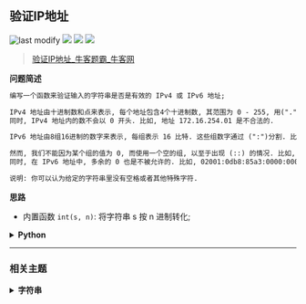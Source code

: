 ## 验证IP地址
<!--START_SECTION:badge-->
![last modify](https://img.shields.io/static/v1?label=last%20modify&message=2025-07-08%2016%3A53%3A13&label_color=gray&color=thistle&style=flat-square)
[![](https://img.shields.io/static/v1?label=&message=%E4%B8%AD%E7%AD%89&label_color=gray&color=yellow&style=flat-square)](../../../README.md#中等)
[![](https://img.shields.io/static/v1?label=&message=%E7%89%9B%E5%AE%A2&label_color=gray&color=green&style=flat-square)](../../../README.md#牛客)
[![](https://img.shields.io/static/v1?label=&message=%E5%AD%97%E7%AC%A6%E4%B8%B2&label_color=gray&color=blue&style=flat-square)](../../../README.md#字符串)
<!--END_SECTION:badge-->
<!--info
tags: [字符串]
source: 牛客
level: 中等
number: '0113'
name: 验证IP地址
companies: []
-->

> [验证IP地址_牛客题霸_牛客网](https://www.nowcoder.com/practice/55fb3c68d08d46119f76ae2df7566880)

<summary><b>问题简述</b></summary>

```txt
编写一个函数来验证输入的字符串是否是有效的 IPv4 或 IPv6 地址;

IPv4 地址由十进制数和点来表示, 每个地址包含4个十进制数, 其范围为 0 - 255, 用(".")分割. 比如, 172.16.254.1;
同时, IPv4 地址内的数不会以 0 开头. 比如, 地址 172.16.254.01 是不合法的.

IPv6 地址由8组16进制的数字来表示, 每组表示 16 比特. 这些组数字通过 (":")分割. 比如,  2001:0db8:85a3:0000:0000:8a2e:0370:7334 是一个有效的地址. 而且, 我们可以加入一些以 0 开头的数字, 字母可以使用大写, 也可以是小写. 所以, 2001:db8:85a3:0:0:8A2E:0370:7334 也是一个有效的 IPv6 address地址 (即, 忽略 0 开头, 忽略大小写).

然而, 我们不能因为某个组的值为 0, 而使用一个空的组, 以至于出现 (::) 的情况. 比如, 2001:0db8:85a3::8A2E:0370:7334 是无效的 IPv6 地址.
同时, 在 IPv6 地址中, 多余的 0 也是不被允许的. 比如, 02001:0db8:85a3:0000:0000:8a2e:0370:7334 是无效的.

说明: 你可以认为给定的字符串里没有空格或者其他特殊字符.
```

<!--
<details><summary><b>详细描述</b></summary>

```txt
```

</details>
-->

<!-- <div align="center"><img src="../../../_assets/xxx.png" height="300" /></div> -->

<summary><b>思路</b></summary>

- 内置函数 `int(s, n)`: 将字符串 s 按 n 进制转化;

<details><summary><b>Python</b></summary>

```python
class Solution:
    def solve(self , IP: str) -> str:

        def is_ipv4(ip):
            ps = ip.split('.')
            if len(ps)!= 4: return False
            for p in ps:
                if p.startswith('0') and len(p) > 1: return False  # 存在前导 0 且长度大于 1
                try:
                    if not 0 <= int(p) <= 255: return False
                except:
                    return False
            return True

        def is_ipv6(ip):
            ps = ip.split(':')
            if len(ps)!= 8: return False
            for p in ps:
                if len(p) > 4 or len(p) == 0: return False  # 长度大于 4 或为空
                try:
                    _ = int(p, 16)  # 16进制转十进制
                except:
                    return False
            return True

        if is_ipv4(IP): return 'IPv4'
        elif is_ipv6(IP): return 'IPv6'
        else: return 'Neither'
```

</details>


<!--START_SECTION:relate-->
---

### 相关主题

<details><summary><b>字符串</b></summary>

> [[中等, LeetCode] 电话号码的字母组合 🔥](../10/LeetCode_0017_中等_电话号码的字母组合.md)  
> [[中等, 剑指Offer] 把字符串转换成整数 🔥](../01/剑指Offer_6700_中等_把字符串转换成整数.md)  
> [[中等, 剑指Offer] 表示数值的字符串](../../2021/11/剑指Offer_2000_中等_表示数值的字符串.md)  
> [[中等, 牛客] 大数乘法](../01/牛客_0010_中等_大数乘法.md)  
> [[中等, 牛客] 大数加法](../01/牛客_0001_中等_大数加法.md)  
> [[中等, 牛客] 把字符串转换成整数(atoi) 🔥](../04/牛客_0100_中等_把字符串转换成整数(atoi).md)  
> [[中等, 牛客] 比较版本号](../04/牛客_0104_中等_比较版本号.md)  
  > 
> [[困难, 剑指Offer] 正则表达式匹配](../../2021/11/剑指Offer_1900_困难_正则表达式匹配.md)  
  > 
> [[简单, LeetCode] 亲密字符串](../../2021/11/LeetCode_0859_简单_亲密字符串.md)  
> [[简单, LeetCode] 字符串中的单词数](../07/LeetCode_0434_简单_字符串中的单词数.md)  
> [[简单, 剑指Offer] 左旋转字符串](../01/剑指Offer_5802_简单_左旋转字符串.md)  
> [[简单, 剑指Offer] 替换空格](../../2021/11/剑指Offer_0500_简单_替换空格.md)  
> [[简单, 牛客] 压缩字符串(一)](../04/牛客_0101_简单_压缩字符串(一).md)  
> [[简单, 牛客] 反转字符串](../04/牛客_0103_简单_反转字符串.md)  
> [[简单, 牛客] 旋转字符串](牛客_0114_简单_旋转字符串.md)  
> [[简单, 牛客] 最长公共前缀](../03/牛客_0055_简单_最长公共前缀.md)  
  > 

</details>
<!--END_SECTION:relate-->